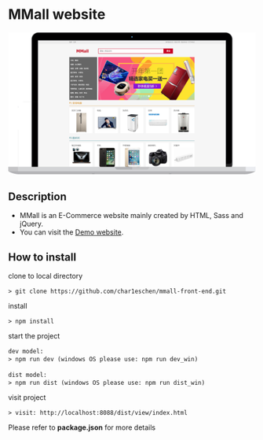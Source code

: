# MMall website

![](https://github.com/char1eschen/mmall-front-end/blob/master/screenshots/project-showcase-mmall.png)

## Description
- MMall is an E-Commerce website mainly created by HTML, Sass and jQuery.
- You can visit the [Demo website](http://mmall.rubychen.me). 

## How to install
clone to local directory 
```
> git clone https://github.com/char1eschen/mmall-front-end.git
```
install
```
> npm install
```

start the project
```
dev model:
> npm run dev (windows OS please use: npm run dev_win)

dist model:
> npm run dist (windows OS please use: npm run dist_win)
```

visit project
```
> visit: http://localhost:8088/dist/view/index.html
```
Please refer to **package.json** for more details
